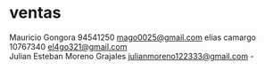 # ventas
Mauricio Gongora 94541250 mago0025@gmail.com
elias camargo 10767340 el4go321@gmail.com   
Julian Esteban Moreno Grajales julianmoreno122333@gmail.com -